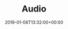 ---
title: "Audio"
layout: category
date: 2019-01-06T13:32:00+00:00
permalink: "/category/audio/"
author_profile: true
taxonomy: Audio
---